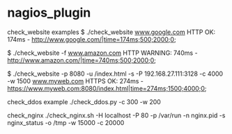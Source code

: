 # nagios_plugin

check_website examples
$ ./check_website www.google.com
HTTP OK: 174ms - http://www.google.com/|time=174ms;500;2000;0;

$ ./check_website -f www.amazon.com
HTTP WARNING: 740ms - http://www.amazon.com/|time=740ms;500;2000;0;

$ ./check_website -p 8080 -u /index.html -s -P 192.168.27.111:3128 -c 4000 -w 1500 www.myweb.com
HTTPS OK: 274ms - https://www.myweb.com:8080/index.html|time=274ms;1500;4000;0;



check_ddos example
./check_ddos.py -c 300 -w 200

check_nginx 
./check_nginx.sh -H localhost -P 80 -p /var/run -n nginx.pid -s nginx_status -o /tmp -w 15000 -c 20000
